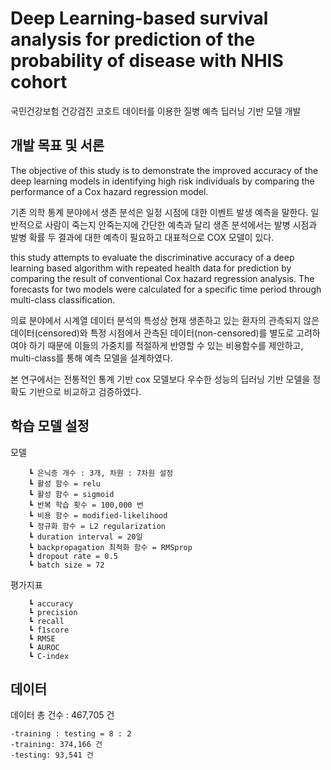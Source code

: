 # Deep Learning-based survival analysis for prediction of the probability of disease with NHIS cohort

국민건강보험 건강검진 코호트 데이터를 이용한 질병 예측 딥러닝 기반 모델 개발


## 개발 목표 및 서론
The objective of this study is to demonstrate the improved accuracy of the deep learning models in identifying high risk individuals by comparing the performance of a Cox hazard regression model.

기존 의학 통계 분야에서 생존 분석은 일정 시점에 대한 이벤트 발생 예측을 말한다.
일반적으로 사람이 죽는지 안죽는지에 간단한 예측과 달리
생존 분석에서는 발병 시점과 발병 확률 두 결과에 대한 예측이 필요하고
대표적으로 COX 모델이 있다.

this study attempts to evaluate the discriminative accuracy of a deep learning based algorithm with repeated health data for prediction by comparing the result of conventional Cox hazard regression analysis. The forecasts for two models were calculated for a specific time period through multi-class classification.

의료 분야에서 시계열 데이터 분석의 특성상 현재 생존하고 있는 환자의 관측되지 않은 데이터(censored)와
특정 시점에서 관측된 데이터(non-censored)를 별도로 고려하여야 하기 때문에 
이들의 가중치를 적절하게 반영할 수 있는 비용함수를 제안하고, multi-class를 통해 예측 모델을 설계하였다.

본 연구에서는 전통적인 통계 기반 cox 모델보다 우수한 성능의 딥러닝 기반 모델을 정확도 기반으로 비교하고 검증하였다.




## 학습 모델 설정
모델
```
	┗ 은닉층 개수 : 3개, 차원 : 7차원 설정
	┗ 활성 함수 = relu
	┗ 활성 함수 = sigmoid
	┗ 반복 학습 횟수 = 100,000 번
	┗ 비용 함수 = modified-likelihood
	┗ 정규화 함수 = L2 regularization
	┗ duration interval = 20일
	┗ backpropagation 최적화 함수 = RMSprop
	┗ dropout rate = 0.5
	┗ batch size = 72
```
평가지표
```
	┗ accuracy
	┗ precision
	┗ recall
	┗ f1score
	┗ RMSE
	┗ AUROC
	┗ C-index
```


## 데이터
데이터 총 건수 : 467,705 건
```
-training : testing = 8 : 2
-training: 374,166 건
-testing: 93,541 건
```

